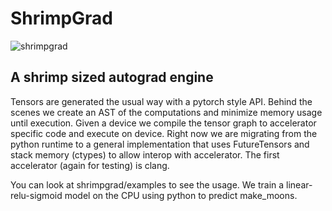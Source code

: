 # ShrimpGrad
![shrimpgrad]("https://github.com/kvkenyon/shrimpgrad/blob/main/logo.png")

## A shrimp sized autograd engine
Tensors are generated the usual way with a pytorch style API. Behind the scenes we create an AST of the computations and minimize memory usage until execution. Given a device we compile the tensor graph to accelerator specific code and execute on device. Right now we are migrating from the python runtime to a general implementation that uses FutureTensors and stack memory (ctypes) to allow interop with accelerator. The first accelerator (again for testing) is clang.

You can look at shrimpgrad/examples to see the usage. We train a linear-relu-sigmoid model on the CPU using python to predict make_moons.
